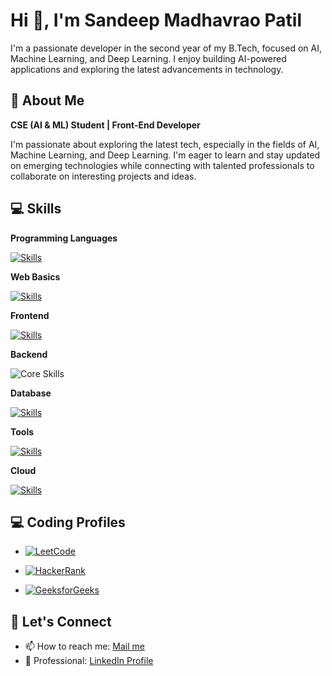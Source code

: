 
# Hi 👋, I'm Sandeep Madhavrao Patil

I'm a passionate developer in the second year of my B.Tech, focused on AI, Machine Learning, and Deep Learning. I enjoy building AI-powered applications and exploring the latest advancements in technology.
## 🚀 About Me

**CSE (AI & ML) Student | Front-End Developer**

I'm passionate about exploring the latest tech, especially in the fields of AI, Machine Learning, and Deep Learning. I'm eager to learn and stay updated on emerging technologies while connecting with talented professionals to collaborate on interesting projects and ideas.

## 💻 Skills

**Programming Languages**  

[![Skills](https://skillicons.dev/icons?i=c,cpp,java,py,js)](https://skillicons.dev)

**Web Basics**  

[![Skills](https://skillicons.dev/icons?i=html,css)](https://skillicons.dev)

**Frontend**  

[![Skills](https://skillicons.dev/icons?i=react,next,tailwindcss,bootstrap)](https://skillicons.dev)

**Backend**  

![Core Skills](https://skillicons.dev/icons?i=nodejs,expressjs)

**Database**  

[![Skills](https://skillicons.dev/icons?i=mysql,mongodb)](https://skillicons.dev)

**Tools**  

[![Skills](https://skillicons.dev/icons?i=git,github,figma,postman,vscode)](https://skillicons.dev)

**Cloud**  


[![Skills](https://skillicons.dev/icons?i=vercel)](https://skillicons.dev)










## 💻 Coding Profiles

- [![LeetCode](https://img.shields.io/badge/LeetCode-Profile-blue)](https://leetcode.com/u/23ag1a66b7/)

- [![HackerRank](https://img.shields.io/badge/HackerRank-Profile-blue)](https://www.hackerrank.com/profile/23ag1a66b7)

- [![GeeksforGeeks](https://img.shields.io/badge/GeeksforGeeks-Profile-brightgreen)](https://www.geeksforgeeks.org/user/23ag1ah767/)


## 🤝 Let's Connect

- 📫 How to reach me: [Mail me ](mailto:sandeepatil10705@gmail.com)
- 💼 Professional: [LinkedIn Profile](https://www.linkedin.com/in/psandeep2005/)
